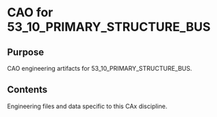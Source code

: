 # CAO for 53_10_PRIMARY_STRUCTURE_BUS

## Purpose
CAO engineering artifacts for 53_10_PRIMARY_STRUCTURE_BUS.

## Contents
Engineering files and data specific to this CAx discipline.
